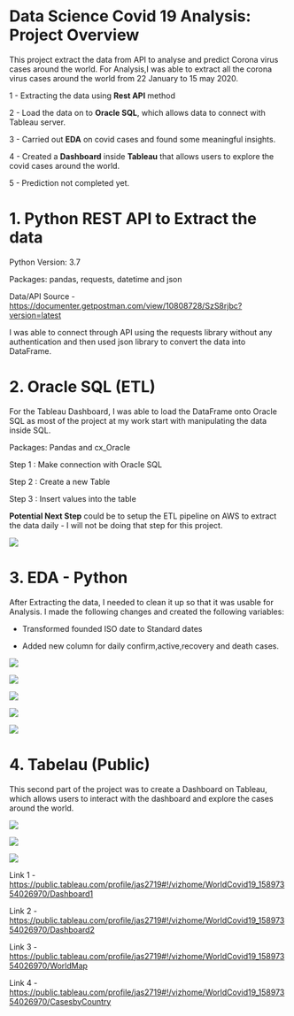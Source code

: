 # Data Science Covid 19 Analysis: Project Overview
This project extract the data from API to analyse and predict Corona virus cases around the world. For Analysis,I was able to  extract all the corona virus cases around the world from 22 January to 15 may 2020. 

1 - Extracting the data using **Rest API** method  

2 - Load the data on to **Oracle SQL**, which allows data to connect with Tableau server. 

3 - Carried out **EDA** on covid cases and found some meaningful insights.

4 - Created a **Dashboard** inside **Tableau** that allows users to explore the covid cases around the world.

5 - Prediction not completed yet.

# 1. Python REST API to Extract the data 

Python Version: 3.7

Packages: pandas, requests, datetime and json

Data/API Source -  https://documenter.getpostman.com/view/10808728/SzS8rjbc?version=latest

I was able to connect through API using the requests library without any authentication and then used json library to convert the data into DataFrame. 

#  2. Oracle SQL (ETL)

For the Tableau Dashboard, I was able to load the DataFrame onto Oracle SQL as most of the project at my work start with manipulating the data inside SQL.

Packages: Pandas and cx_Oracle

Step 1 : Make connection with Oracle SQL

Step 2 : Create a new Table

Step 3 : Insert values into the table

**Potential  Next Step** could be to setup the ETL pipeline on AWS to extract the data daily - I will not be doing that step for this project.

![](image/SQL_Table.png)


# 3. EDA - Python

After Extracting the data, I needed to clean it up so that it was usable for Analysis. I made the following changes and created the following variables:

- Transformed founded ISO date to Standard dates 

- Added new column for daily confirm,active,recovery and death cases. 

![](image/EDA-1.PNG) 

![](image/EDA-2.PNG)

![](image/EDA-3.PNG)

![](image/EDA-4.PNG)

![](image/EDA-5.PNG)


# 4. Tabelau (Public)

This second part of the project was to create a Dashboard on Tableau, which allows users to interact with the dashboard and explore the cases around the world.

![](worldmap.gif)


![](image/Tab-02.PNG)

![](image/Tab-01.PNG)


Link 1 - https://public.tableau.com/profile/jas2719#!/vizhome/WorldCovid19_15897354026970/Dashboard1

Link 2 - https://public.tableau.com/profile/jas2719#!/vizhome/WorldCovid19_15897354026970/Dashboard2

Link 3 - https://public.tableau.com/profile/jas2719#!/vizhome/WorldCovid19_15897354026970/WorldMap

Link 4 - https://public.tableau.com/profile/jas2719#!/vizhome/WorldCovid19_15897354026970/CasesbyCountry
